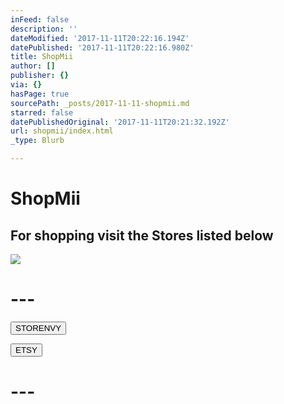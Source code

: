 ```yaml
---
inFeed: false
description: ''
dateModified: '2017-11-11T20:22:16.194Z'
datePublished: '2017-11-11T20:22:16.980Z'
title: ShopMii
author: []
publisher: {}
via: {}
hasPage: true
sourcePath: _posts/2017-11-11-shopmii.md
starred: false
datePublishedOriginal: '2017-11-11T20:21:32.192Z'
url: shopmii/index.html
_type: Blurb

---
```

# ShopMii

## For shopping visit the Stores listed below
![](https://the-grid-user-content.s3-us-west-2.amazonaws.com/d642ae38-5b9e-4b80-a939-62cf9205c972.jpg)

# ---

<button data-role="cta" style="">STORENVY</button>

<button data-role="cta" style="">ETSY</button>

# ---
